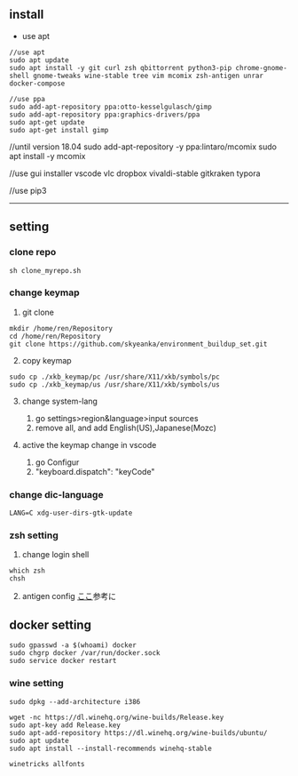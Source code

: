 ## install

- use apt

```
//use apt
sudo apt update
sudo apt install -y git curl zsh qbittorrent python3-pip chrome-gnome-shell gnome-tweaks wine-stable tree vim mcomix zsh-antigen unrar docker-compose
```

```
//use ppa
sudo add-apt-repository ppa:otto-kesselgulasch/gimp
sudo add-apt-repository ppa:graphics-drivers/ppa
sudo apt-get update
sudo apt-get install gimp
```



//until version 18.04
sudo add-apt-repository -y ppa:lintaro/mcomix
sudo apt install -y mcomix

//use gui installer
vscode vlc dropbox vivaldi-stable gitkraken typora

//use pip3

---

## setting

### clone repo
```
sh clone_myrepo.sh
```

### change keymap

1. git clone
```
mkdir /home/ren/Repository
cd /home/ren/Repository
git clone https://github.com/skyeanka/environment_buildup_set.git
```

2. copy keymap

  ```
  sudo cp ./xkb_keymap/pc /usr/share/X11/xkb/symbols/pc
  sudo cp ./xkb_keymap/us /usr/share/X11/xkb/symbols/us
  ```

3. change system-lang
    1. go settings>region&language>input sources
    2. remove all, and add English(US),Japanese(Mozc)

4. active the keymap change in vscode

    1. go Configur 
    2. "keyboard.dispatch": "keyCode"

### change dic-language
```
LANG=C xdg-user-dirs-gtk-update
```

### zsh setting
1. change login shell
```
which zsh
chsh
```
2. antigen config 
[ここ](https://qiita.com/t-yng/items/2f138968939b8f75ba6a)参考に

## docker setting

```
sudo gpasswd -a $(whoami) docker
sudo chgrp docker /var/run/docker.sock
sudo service docker restart
```

### wine setting

```
sudo dpkg --add-architecture i386

wget -nc https://dl.winehq.org/wine-builds/Release.key
sudo apt-key add Release.key
sudo apt-add-repository https://dl.winehq.org/wine-builds/ubuntu/
sudo apt update
sudo apt install --install-recommends winehq-stable

winetricks allfonts
```


